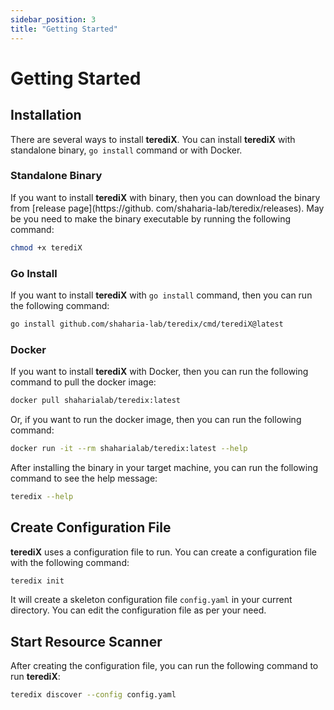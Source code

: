 ```yaml
---
sidebar_position: 3
title: "Getting Started"
---
```


# Getting Started

## Installation

There are several ways to install **terediX**. You can install **terediX** with standalone binary, `go install` command or with Docker.

### Standalone Binary

If you want to install **terediX** with binary, then you can download the binary from [release page](https://github.
com/shaharia-lab/teredix/releases). May be you need to make the binary executable by running the following command:

```bash
chmod +x terediX
```

### Go Install

If you want to install **terediX** with `go install` command, then you can run the following command:

```bash
go install github.com/shaharia-lab/teredix/cmd/terediX@latest
```

### Docker

If you want to install **terediX** with Docker, then you can run the following command to pull the docker image:

```bash
docker pull shaharialab/teredix:latest
```

Or, if you want to run the docker image, then you can run the following command:

```bash
docker run -it --rm shaharialab/teredix:latest --help
```

After installing the binary in your target machine, you can run the following command to see the help message:

```bash
teredix --help
```

## Create Configuration File

**terediX** uses a configuration file to run. You can create a configuration file with the following command:

```bash
teredix init
```

It will create a skeleton configuration file `config.yaml` in your current directory. You can edit the configuration 
file as per your need.

## Start Resource Scanner

After creating the configuration file, you can run the following command to run **terediX**:

```bash
teredix discover --config config.yaml
```